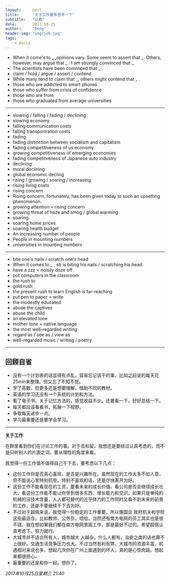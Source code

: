 ```yaml
---
layout:     post
title:      "关于工作要多思考一下"
subtitle:   "认真"
date:       2017-10-25
author:     "Deng"
header-img: "img/job.jpg"
tags:
    - daily
---
```


>



- When it come's to _ ,opinions vary. Some seem to assert that _. Others, however,  may argue that _ . I am strongly convinced that _.
- The scientists have been convinced that _ .
- claim / hold / argue / assert / contend
- While many tend to claim that _, others might contend that _ .
- those who are addicted to smart phones
- those who suffer from crisis of confidence 
- those who are from 
- those who graduated from average universities

---



- slowing / falling / fading / declining
- slowing economy 
- falling communication costs 
- falling transportration costs
- fading
- fading distinction between socialism and capitalism
- fading competitiveness of us economy
- growing competitiveness of emerging economies
- fading competitveness of Japanese auto industry
- declining
- moral declining 
- global economic decling
- rising / growing / soaring / increasing 
- rising living costs 
- rising concern
- Rising concern, fortunately, has been given today to such an upsetting phenomenon.
- growing attention = rising concern 
- growing threat of haze and smog / global warming
- soaring
- soaring home prices 
- soaring health budget
- An increasing number of people
- People in mounting numbers
- universities in mounting numbers

---



- bite one's nails / scratch one's head
- When it comes to _ , sb is biting his nails / scratching his head.
- have a zzz = noisily doze off
- put computers in the classroom 
- the rush to 
- gold rush
- the present rush to learn English is far-reaching
- put pen to paper = write
- the modestly educated
- abuse the captives
- abuse the child 
- an elevated tone 
- mother tone = native language
- the most well-regarded writing
- regard as / see as / view as
- well-regarded music / writing / poetry

---



## 回顾自省

- 没有一个计划表的话显得有点乱，容易忘记该干的事，比如之前说的每天花25min来整理。但又忘了不知不觉。
- 学了高数，但更多还是想要理解，借助不同的教材。
- 英语的学习还没有一个系统的计划和方法。
- 看了电子书，关于记忆方法的，感觉收益不少。还要看一下，好好总结一下。
- 每天都应该看看书，拓展一下视野。
- 争取每天进步一点。
- 学习最重要还是要学会学习。

---

**关于工作**

在群里看到你们在讨论工作的事。对于去和留，我想还是要经过认真考虑的，而不是只听别人的片面之词，要从理性的角度来看。

我觉得一份工作值不值得自己干下去，要考虑以下几点：

- 这份工作你是否真心喜欢，是否是兴趣所在。虽然现在的工作大多不如人意，但不能说心里特别抗拒。特别不喜欢的话，还是尽快离开为好。
- 这份工作不能看现在的工资，要看未来的成长价值。看公司是否会继续成长壮大，看这份工作能不能让你学到很多东西，增长能力和见识。如果只是单纯的机械的没技术含量，人人都可替代的近乎体力的工作同时又看不到未来的前景的工作，还是不要继续干下去为好。
- 不过对于超佩来说，我觉得一份稳定的工作重要，所以像国企 政府机关和学校这些最适合。比如教师，公务员，哈哈，当然还有南方电网的员工其实也是很不错。我在想如果我们都在南方电网里面工作，那是最好不过的。希望超佩认真考虑下，努力就行。
- 大城市并不适合所有人，城市越大 人越杂，什么人都有，治安之类的话也算不上很好。交通生活竞争压力也大。不过当然有利有弊，大城市的资源丰富，机遇相对来说也多。想起几次你在广州上面遇到的坏人，真的是心惊肉跳。想起来都很担心。
- 最重要的还是和你一起，想你了。

*2017年10月25日星期三 21:40*







## 